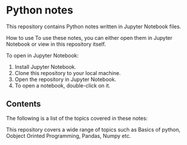 # Python notes

This repository contains Python notes written in Jupyter Notebook files.

How to use
To use these notes, you can either open them in Jupyter Notebook or view in this repository itself.

To open in Jupyter Notebook:

1. Install Jupyter Notebook.
1. Clone this repository to your local machine.
1. Open the repository in Jupyter Notebook.
1. To open a notebook, double-click on it.

## Contents
The following is a list of the topics covered in these notes:

This repository covers a wide range of topics such as Basics of python, Oobject Orinted Programming, Pandas, Numpy etc.
